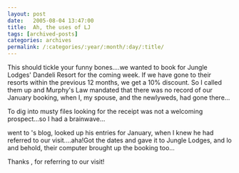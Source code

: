 ```yaml
---
layout: post
date:	2005-08-04 13:47:00
title:  Ah, the uses of LJ
tags: [archived-posts]
categories: archives
permalink: /:categories/:year/:month/:day/:title/
---
```

This should tickle your funny bones....we wanted to book for Jungle Lodges' Dandeli Resort for the coming week. If we have gone to their resorts within the previous 12 months, we get a 10% discount. So I called them up and Murphy's Law mandated that there was no record of our January booking, when I, my spouse, <LJ user="shortindiangirl"> and <LJ user="chaibacca"> the newlyweds, had gone there...

To dig into musty files looking for the receipt was not a welcoming prospect...so I had a brainwave...

went to <LJ user="kalyan">'s blog, looked up his entries for January, when I knew he had referred to our visit....aha!Got the dates and gave it to Jungle Lodges, and lo and behold, their computer brought up the booking too...

Thanks <LJ user="kalyan">, for referring to our visit!
